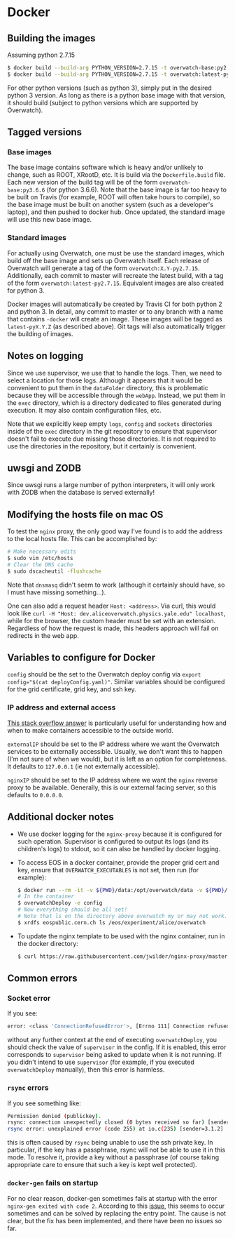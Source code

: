 # Docker

## Building the images

Assuming python 2.7.15

```bash
$ docker build --build-arg PYTHON_VERSION=2.7.15 -t overwatch-base:py2.7.15 -f Dockerfile.build .
$ docker build --build-arg PYTHON_VERSION=2.7.15 -t overwatch:latest-py2.7.15 -f Dockerfile .
```

For other python versions (such as python 3), simply put in the desired python 3 version. As long as there is
a python base image with that version, it should build (subject to python versions which are supported by
Overwatch).

## Tagged versions

### Base images

The base image contains software which is heavy and/or unlikely to change, such as ROOT, XRootD, etc. It is
build via the `Dockerfile.build` file. Each new version of the build tag will be of the form
`overwatch-base:py3.6.6` (for python 3.6.6). Note that the base image is far too heavy to be built on Travis
(for example, ROOT will often take hours to compile), so the base image must be built on another system (such
as a developer's laptop), and then pushed to docker hub. Once updated, the standard image will use this new
base image.

### Standard images

For actually using Overwatch, one must be use the standard images, which build off the base image and sets up
Overwatch itself. Each release of Overwatch will generate a tag of the form `overwatch:X.Y-py2.7.15`.
Additionally, each commit to master will recreate the latest build, with a tag of the form
`overwatch:latest-py2.7.15`. Equivalent images are also created for python 3.

Docker images will automatically be created by Travis CI for both python 2 and python 3. In detail, any commit
to master or to any branch with a name that contains `-docker` will create an image. These images will be
tagged as `latest-pyX.Y.Z` (as described above). Git tags will also automatically trigger the building of
images.

## Notes on logging

Since we use supervisor, we use that to handle the logs. Then, we need to select a location for those logs.
Although it appears that it would be convenient to put them in the `dataFolder` directory, this is problematic
because they will be accessible through the `webApp`. Instead, we put them in the `exec` directory, which is a
directory dedicated to files generated during execution. It may also contain configuration files, etc.

Note that we explicitly keep empty `logs`, `config` and `sockets` directories inside of the `exec` directory
in the git repository to ensure that supervisor doesn't fail to execute due missing those directories. It is
not required to use the directories in the repository, but it certainly is convenient.

## uwsgi and ZODB

Since uwsgi runs a large number of python interpreters, it will only work with ZODB when the database is
served externally!

## Modifying the hosts file on mac OS

To test the `nginx` proxy, the only good way I've found is to add the address to the local hosts file. This
can be accomplished by:

```bash
# Make necessary edits
$ sudo vim /etc/hosts
# Clear the DNS cache
$ sudo dscacheutil -flushcache
```

Note that `dnsmasq` didn't seem to work (although it certainly should have, so I must have missing
something...).

One can also add a request header `Host: <address>`. Via curl, this would look like `curl -H "Host:
dev.aliceoverwatch.physics.yale.edu" localhost`, while for the browser, the custom header must be set with an
extension. Regardless of how the request is made, this headers approach will fail on redirects in the web app.

## Variables to configure for Docker

`config` should be the set to the Overwatch deploy config via `export config="$(cat deployConfig.yaml)"`.
Similar variables should be configured for the grid certificate, grid key, and ssh key.

### IP address and external access

[This stack overflow answer](https://stackoverflow.com/a/24326540) is particularly useful for understanding
how and when to make containers accessible to the outside world.

`externalIP` should be set to the IP address where we want the Overwatch services to be externally accessible.
Usually, we don't want this to happen (I'm not sure of when we would), but it is left as an option for
completeness. It defaults to `127.0.0.1` (ie not externally accessible).

`nginxIP` should be set to the IP address where we want the `nginx` reverse proxy to be available. Generally,
this is our external facing server, so this defaults to `0.0.0.0`.

## Additional docker notes

- We use docker logging for the `nginx-proxy` because it is configured for such operation. Supervisor is
  configured to output its logs (and its children's logs) to stdout, so it can also be handled by docker
  logging.
- To access EOS in a docker container, provide the proper grid cert and key, ensure that
  `OVERWATCH_EXECUTABLES` is not set, then run (for example):

    ```bash
    $ docker run --rm -it -v ${PWD}/data:/opt/overwatch/data -v ${PWD}/overwatch:/opt/overwatch/overwatch -v ${PWD}/exec:/opt/overwatch/exec -e config -e gridCert -e gridKey rehlers/overwatch:latest-py3.6.6 /bin/bash
    # In the container
    $ overwatchDeploy -e config
    # Now everything should be all set!
    # Note that ls on the directory above overwatch my or may not work...
    $ xrdfs eospublic.cern.ch ls /eos/experiment/alice/overwatch
    ```

- To update the nginx template to be used with the nginx container, run in the docker directory:

    ```bash
    $ curl https://raw.githubusercontent.com/jwilder/nginx-proxy/master/nginx.tmpl > nginxProxyGen.tmpl
    ```

## Common errors

### Socket error

If you see:

```bash
error: <class 'ConnectionRefusedError'>, [Errno 111] Connection refused: file: /usr/local/lib/python3.6/socket.py line: 713
```

without any further context at the end of executing `overwatchDeploy`, you should check the value of
`supervisor` in the config. If it is enabled, this error corresponds to `supervisor` being asked to update
when it is not running. If you didn't intend to use `supervisor` (for example, if you executed
`overwatchDeploy` manually), then this error is harmless.

### `rsync` errors

If you see something like:

```bash
Permission denied (publickey).
rsync: connection unexpectedly closed (0 bytes received so far) [sender]
rsync error: unexplained error (code 255) at io.c(235) [sender=3.1.2]
```

this is often caused by `rsync` being unable to use the ssh private key. In particular, if the key has a
passphrase, rsync will not be able to use it in this mode. To resolve it, provide a key without a passphrase
(of course taking appropriate care to ensure that such a key is kept well protected).

### `docker-gen` fails on startup

For no clear reason, docker-gen sometimes fails at startup with the error `nginx-gen exited with code 2`.
According to this [issue](https://github.com/jwilder/docker-gen/issues/201#issuecomment-227990877), this seems
to occur sometimes and can be solved by replacing the entry point. The cause is not clear, but the fix has
been implemented, and there have been no issues so far.
